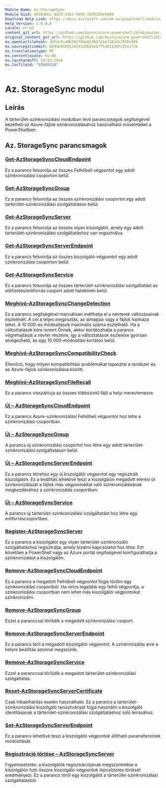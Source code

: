 ```yaml
---
Module Name: Az.StorageSync
Module Guid: 001b4bbc-9d7d-43b2-9e95-7a70325e9509
Download Help Link: https://docs.microsoft.com/en-us/powershell/module/az.storagesync
Help Version: 1.0.0.0
Locale: en-US
content_git_url: https://github.com/Azure/azure-powershell/blob/master/src/StorageSync/StorageSync/help/Az.StorageSync.md
original_content_git_url: https://github.com/Azure/azure-powershell/blob/master/src/StorageSync/StorageSync/help/Az.StorageSync.md
ms.openlocfilehash: 3bfdc9c488f02794e82388741e7103417878c9f6
ms.sourcegitcommit: 0b94b9566124331d0b15eb7f5a811305c254172e
ms.translationtype: MT
ms.contentlocale: hu-HU
ms.lasthandoff: 10/15/2019
ms.locfileid: "93665558"
---
```

# Az. StorageSync modul
## Leírás
A tárterület-szinkronizálási modulban lévő parancsmagok segítségével kezelheti az Azure-fájlok szinkronizálásához használható műveleteket a PowerShellben.

## Az. StorageSync parancsmagok
### [Get-AzStorageSyncCloudEndpoint](Get-AzStorageSyncCloudEndpoint.md)
Ez a parancs felsorolja az összes Felhőbeli végpontot egy adott szinkronizálási csoporton belül.

### [Get-AzStorageSyncGroup](Get-AzStorageSyncGroup.md)
Ez a parancs felsorolja az összes szinkronizálási csoportot egy adott tárterület-szinkronizálási szolgáltatáson belül.

### [Get-AzStorageSyncServer](Get-AzStorageSyncServer.md)
Ez a parancs felsorolja az összes olyan kiszolgálót, amely egy adott tárterület-szinkronizálási szolgáltatáshoz van regisztrálva.

### [Get-AzStorageSyncServerEndpoint](Get-AzStorageSyncServerEndpoint.md)
Ez a parancs felsorolja az összes kiszolgáló-végpontot egy adott szinkronizálási csoporton belül.

### [Get-AzStorageSyncService](Get-AzStorageSyncService.md)
Ez a parancs felsorolja az összes tárterület-szinkronizálási szolgáltatást az előfizetés/erőforrás csoport adott hatókörén belül.

### [Meghívó-AzStorageSyncChangeDetection](Invoke-AzStorageSyncChangeDetection.md)
Ez a parancs segítségével manuálisan indíthatja el a névterek változásainak észlelését. A cél a teljes megosztás, az almappa vagy a fájlok halmaza lehet. A 10 000-es módosítások maximális száma észlelhető. Ha a változtatások köre ismert Önnek, akkor korlátozhatja a parancs végrehajtását a névtér részeire, így a változtatások észlelése gyorsan elvégezhető, és egy 10 000-módosítási korláton belül.

### [Meghívó-AzStorageSyncCompatibilityCheck](Invoke-AzStorageSyncCompatibilityCheck.md)
Ellenőrzi, hogy milyen kompatibilitási problémákat tapasztal a rendszer és az Azure-fájlok szinkronizálása között.

### [Meghívó-AzStorageSyncFileRecall](Invoke-AzStorageSyncFileRecall.md)
Ez a parancs visszahívja az összes többszintű fájlt a helyi merevlemezre.

### [Új – AzStorageSyncCloudEndpoint](New-AzStorageSyncCloudEndpoint.md)
Ez a parancs Azure-szinkronizálási Felhőbeli végpontot hoz létre a szinkronizálási csoportban.

### [Új – AzStorageSyncGroup](New-AzStorageSyncGroup.md)
A parancs új szinkronizálási csoportot hoz létre egy adott tárterület-szinkronizálási szolgáltatáson belül.

### [Új – AzStorageSyncServerEndpoint](New-AzStorageSyncServerEndpoint.md)
Ez a parancs létrehoz egy új kiszolgálói végpontot egy regisztrált kiszolgálón. Ez a beállítás lehetővé teszi a kiszolgálón megadott elérési út szinkronizálását a fájlok más végpontokkal való szinkronizálásának megkezdéséhez a szinkronizálás csoportban.

### [Új – AzStorageSyncService](New-AzStorageSyncService.md)
A parancs új tárterület-szinkronizálási szolgáltatást hoz létre egy erőforráscsoportben.

### [Register-AzStorageSyncServer](Register-AzStorageSyncServer.md)
Ez a parancs a kiszolgálót egy olyan tárterület-szinkronizáló szolgáltatáshoz regisztrálja, amely bizalmi kapcsolatot hoz létre. Ezt követően a PowerShell vagy az Azure portál segítségével konfigurálhatja a szinkronizálást a kiszolgálón.

### [Remove-AzStorageSyncCloudEndpoint](Remove-AzStorageSyncCloudEndpoint.md)
Ez a parancs a megadott Felhőbeli végpontot fogja törölni egy szinkronizálási csoportból. Ha nincs legalább egy felhő végpontja, a szinkronizálási csoportban nem lehet más kiszolgálói végpontokat szinkronizálni.

### [Remove-AzStorageSyncGroup](Remove-AzStorageSyncGroup.md)
Ezzel a paranccsal törlődik a megadott szinkronizálási csoport.

### [Remove-AzStorageSyncServerEndpoint](Remove-AzStorageSyncServerEndpoint.md)
Ez a parancs törli a megadott kiszolgálói végpontot. A szinkronizálás erre a helyre beállítás azonnal megszűnik.

### [Remove-AzStorageSyncService](Remove-AzStorageSyncService.md)
Ezzel a paranccsal törlődik a megadott tárterület-szinkronizálási szolgáltatás.

### [Reset-AzStorageSyncServerCertificate](Reset-AzStorageSyncServerCertificate.md)
Csak hibaelhárítás esetén használható. Ez a parancs a tárterület-szinkronizálási kiszolgáló tanúsítványát fogja használni a kiszolgáló identitásának a tárterület-szinkronizálási szolgáltatáshoz való leírásához.

### [Set-AzStorageSyncServerEndpoint](Set-AzStorageSyncServerEndpoint.md)
Ez a parancs lehetővé teszi a kiszolgálói végpontok állítható paramétereinek módosítását.

### [Regisztráció törlése – AzStorageSyncServer](Unregister-AzStorageSyncServer.md)
Figyelmeztetés: a kiszolgálók regisztrációjának megszüntetése a kiszolgálón futó összes kiszolgáló-végpontok lépcsőzetes törlését eredményezi. Ez a parancs töröl egy kiszolgálót a tárterület-szinkronizálási szolgáltatásból.

